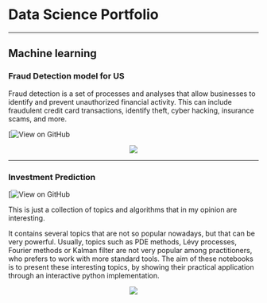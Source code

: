 # Data Science Portfolio
---
## Machine learning

### Fraud Detection model for US 

Fraud detection is a set of processes and analyses that allow businesses to identify and prevent unauthorized financial activity. This can include fraudulent credit card transactions, identify theft, cyber hacking, insurance scams, and more.

[![View on GitHub](https://github.com/ravikantydv/FreelancingProjects/blob/39bef55407121f0ff7c4454672a3e256882c72e1/Fraud_model_for_US_.ipynb)

<center><img src="assets/img/fraud_detection.jpg"/></center>

---
### Investment Prediction

[![View on GitHub](https://github.com/ravikantydv/Projects-during-Internships/blob/7d6e5033f83505bc21926967b94b98eb064ce3e0/Investment%20prediction%20.ipynb)

This is just a collection of topics and algorithms that in my opinion are interesting.

It contains several topics that are not so popular nowadays, but that can be very powerful. Usually, topics such as PDE methods, Lévy processes, Fourier methods or Kalman filter are not very popular among practitioners, who prefers to work with more standard tools.
The aim of these notebooks is to present these interesting topics, by showing their practical application through an interactive python implementation.

<center><img src="assets/img/financial_modeling.jpg"/></center>





